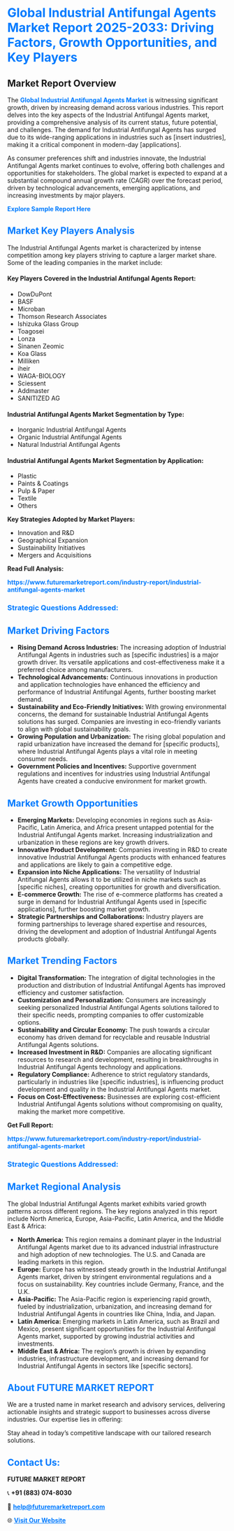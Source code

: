 <h1 style="color: #007BFF;">Global Industrial Antifungal Agents Market Report 2025-2033: Driving Factors, Growth Opportunities, and Key Players</h1>

<section id="overview">
<h2>Market Report Overview</h2>
<p>The <a href="https://www.futuremarketreport.com/industry-report/industrial-antifungal-agents-market" style="color: #007BFF; text-decoration: none;"><strong>Global Industrial Antifungal Agents Market</strong></a> is witnessing significant growth, driven by increasing demand across various industries. This report delves into the key aspects of the Industrial Antifungal Agents market, providing a comprehensive analysis of its current status, future potential, and challenges. The demand for Industrial Antifungal Agents has surged due to its wide-ranging applications in industries such as [insert industries], making it a critical component in modern-day [applications].</p>
<p>As consumer preferences shift and industries innovate, the Industrial Antifungal Agents market continues to evolve, offering both challenges and opportunities for stakeholders. The global market is expected to expand at a substantial compound annual growth rate (CAGR) over the forecast period, driven by technological advancements, emerging applications, and increasing investments by major players.</p>
</section>

<section id="overview">
<p><a href="https://www.futuremarketreport.com/request-sample/reportId=28477" style="color: #007BFF; text-decoration: none;"><strong>Explore Sample Report Here</strong></a></p>
</section>

<section id="key-players">
<h2 style="color: #007BFF;">Market Key Players Analysis</h2>
<p>The Industrial Antifungal Agents market is characterized by intense competition among key players striving to capture a larger market share. Some of the leading companies in the market include:</p>
<h4>Key Players Covered in the Industrial Antifungal Agents Report:</h4>
<ul><li>DowDuPont</li><li>BASF</li><li>Microban</li><li>Thomson Research Associates</li><li>Ishizuka Glass Group</li><li>Toagosei</li><li>Lonza</li><li>Sinanen Zeomic</li><li>Koa Glass</li><li>Milliken</li><li>iheir</li><li>WAGA-BIOLOGY</li><li>Sciessent</li><li>Addmaster</li><li>SANITIZED AG</li></ul>
<h4>Industrial Antifungal Agents Market Segmentation by Type:</h4>
<ul><li>Inorganic Industrial Antifungal Agents</li><li>Organic Industrial Antifungal Agents</li><li>Natural Industrial Antifungal Agents</li></ul>

<h4>Industrial Antifungal Agents Market Segmentation by Application:</h4>
<ul><li>Plastic</li><li>Paints &amp; Coatings</li><li>Pulp &amp; Paper</li><li>Textile</li><li>Others</li></ul>
<p><strong>Key Strategies Adopted by Market Players:</strong></p>
<ul>
<li>Innovation and R&D</li>
<li>Geographical Expansion</li>
<li>Sustainability Initiatives</li>
<li>Mergers and Acquisitions</li>
</ul>
</section>

<section>
<p><strong>Read Full Analysis: </strong></p><a href="https://www.futuremarketreport.com/industry-report/industrial-antifungal-agents-market" style="color: #007BFF; text-decoration: none;"><strong>https://www.futuremarketreport.com/industry-report/industrial-antifungal-agents-market</strong></a>
<h3 style="color: #007BFF;">Strategic Questions Addressed:</h3>
</section>

<section id="driving-factors">
<h2 style="color: #007BFF;">Market Driving Factors</h2>
<ul>
<li><strong>Rising Demand Across Industries:</strong> The increasing adoption of Industrial Antifungal Agents in industries such as [specific industries] is a major growth driver. Its versatile applications and cost-effectiveness make it a preferred choice among manufacturers.</li>
<li><strong>Technological Advancements:</strong> Continuous innovations in production and application technologies have enhanced the efficiency and performance of Industrial Antifungal Agents, further boosting market demand.</li>
<li><strong>Sustainability and Eco-Friendly Initiatives:</strong> With growing environmental concerns, the demand for sustainable Industrial Antifungal Agents solutions has surged. Companies are investing in eco-friendly variants to align with global sustainability goals.</li>
<li><strong>Growing Population and Urbanization:</strong> The rising global population and rapid urbanization have increased the demand for [specific products], where Industrial Antifungal Agents plays a vital role in meeting consumer needs.</li>
<li><strong>Government Policies and Incentives:</strong> Supportive government regulations and incentives for industries using Industrial Antifungal Agents have created a conducive environment for market growth.</li>
</ul>
</section>

<section id="growth-opportunities">
<h2 style="color: #007BFF;">Market Growth Opportunities</h2>
<ul>
<li><strong>Emerging Markets:</strong> Developing economies in regions such as Asia-Pacific, Latin America, and Africa present untapped potential for the Industrial Antifungal Agents market. Increasing industrialization and urbanization in these regions are key growth drivers.</li>
<li><strong>Innovative Product Development:</strong> Companies investing in R&D to create innovative Industrial Antifungal Agents products with enhanced features and applications are likely to gain a competitive edge.</li>
<li><strong>Expansion into Niche Applications:</strong> The versatility of Industrial Antifungal Agents allows it to be utilized in niche markets such as [specific niches], creating opportunities for growth and diversification.</li>
<li><strong>E-commerce Growth:</strong> The rise of e-commerce platforms has created a surge in demand for Industrial Antifungal Agents used in [specific applications], further boosting market growth.</li>
<li><strong>Strategic Partnerships and Collaborations:</strong> Industry players are forming partnerships to leverage shared expertise and resources, driving the development and adoption of Industrial Antifungal Agents products globally.</li>
</ul>
</section>

<section id="trending-factors">
<h2 style="color: #007BFF;">Market Trending Factors</h2>
<ul>
<li><strong>Digital Transformation:</strong> The integration of digital technologies in the production and distribution of Industrial Antifungal Agents has improved efficiency and customer satisfaction.</li>
<li><strong>Customization and Personalization:</strong> Consumers are increasingly seeking personalized Industrial Antifungal Agents solutions tailored to their specific needs, prompting companies to offer customizable options.</li>
<li><strong>Sustainability and Circular Economy:</strong> The push towards a circular economy has driven demand for recyclable and reusable Industrial Antifungal Agents solutions.</li>
<li><strong>Increased Investment in R&D:</strong> Companies are allocating significant resources to research and development, resulting in breakthroughs in Industrial Antifungal Agents technology and applications.</li>
<li><strong>Regulatory Compliance:</strong> Adherence to strict regulatory standards, particularly in industries like [specific industries], is influencing product development and quality in the Industrial Antifungal Agents market.</li>
<li><strong>Focus on Cost-Effectiveness:</strong> Businesses are exploring cost-efficient Industrial Antifungal Agents solutions without compromising on quality, making the market more competitive.</li>
</ul>
</section>

<section>
<p><strong>Get Full Report: </strong></p><a href="https://www.futuremarketreport.com/industry-report/industrial-antifungal-agents-market" style="color: #007BFF; text-decoration: none;"><strong>https://www.futuremarketreport.com/industry-report/industrial-antifungal-agents-market</strong></a>
<h3 style="color: #007BFF;">Strategic Questions Addressed:</h3>
</section>


<section id="regional-analysis">
<h2 style="color: #007BFF;">Market Regional Analysis</h2>
<p>The global Industrial Antifungal Agents market exhibits varied growth patterns across different regions. The key regions analyzed in this report include North America, Europe, Asia-Pacific, Latin America, and the Middle East & Africa:</p>
<ul>
<li><strong>North America:</strong> This region remains a dominant player in the Industrial Antifungal Agents market due to its advanced industrial infrastructure and high adoption of new technologies. The U.S. and Canada are leading markets in this region.</li>
<li><strong>Europe:</strong> Europe has witnessed steady growth in the Industrial Antifungal Agents market, driven by stringent environmental regulations and a focus on sustainability. Key countries include Germany, France, and the U.K.</li>
<li><strong>Asia-Pacific:</strong> The Asia-Pacific region is experiencing rapid growth, fueled by industrialization, urbanization, and increasing demand for Industrial Antifungal Agents in countries like China, India, and Japan.</li>
<li><strong>Latin America:</strong> Emerging markets in Latin America, such as Brazil and Mexico, present significant opportunities for the Industrial Antifungal Agents market, supported by growing industrial activities and investments.</li>
<li><strong>Middle East & Africa:</strong> The region’s growth is driven by expanding industries, infrastructure development, and increasing demand for Industrial Antifungal Agents in sectors like [specific sectors].</li>
</ul>
</section>

<footer>
<h2 style="color: #007BFF;">About FUTURE MARKET REPORT</h2>
<p>We are a trusted name in market research and advisory services, delivering actionable insights and strategic support to businesses across diverse industries. Our expertise lies in offering:</p>

<p>Stay ahead in today’s competitive landscape with our tailored research solutions.</p>

<h2 style="color: #007BFF;">Contact Us:</h2>
<p><strong>FUTURE MARKET REPORT</strong></p>
<p>📞 <strong>+91 (883) 074-8030</strong></p>
<p>📧 <strong><a href="mailto:help@futuremarketreport.com" style="color: #007BFF;">help@futuremarketreport.com</a></strong></p>
<p>🌐 <strong><a href="https://www.futuremarketreport.com/" style="color: #007BFF;">Visit Our Website</a></strong></p>
</footer>